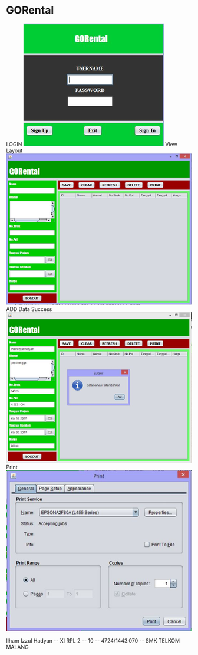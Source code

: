 # GORental

LOGIN
![Screenshot](https://raw.githubusercontent.com/ilhamizzul/GORental/master/1.JPG) 
View Layout
![Screenshot](https://raw.githubusercontent.com/ilhamizzul/GORental/master/2.JPG) 
ADD Data Success
![Screenshot](https://raw.githubusercontent.com/ilhamizzul/GORental/master/3.JPG) 
Print
![Screenshot](https://raw.githubusercontent.com/ilhamizzul/GORental/master/4.JPG) 

 Ilham Izzul Hadyan -- XI RPL 2 -- 10 -- 4724/1443.070 -- SMK TELKOM MALANG
